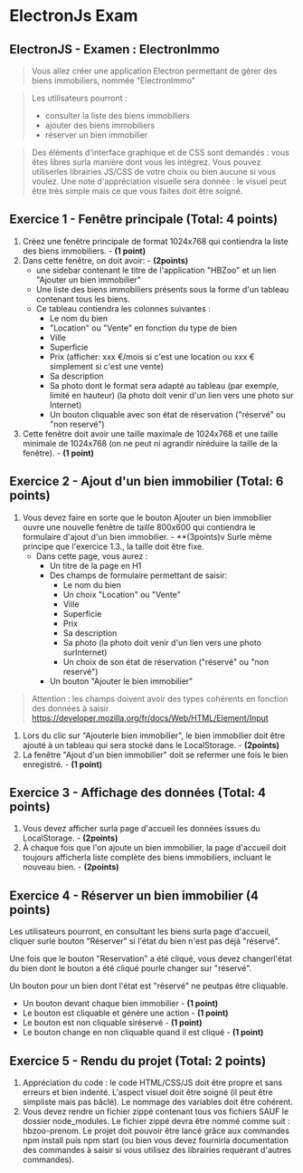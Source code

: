 
# ElectronJs Exam
## ElectronJS - Examen : ElectronImmo

>Vous allez créer une application Electron permettant de gérer des biens immobiliers, nommée
>"ElectronImmo"

>Les utilisateurs pourront :
>  + consulter la liste des biens immobiliers
>  + ajouter des biens immobiliers
>  + réserver un bien immobilier

>Des éléments d'interface graphique et de CSS sont demandés : vous êtes libres surla manière dont
>vous les intégrez. Vous pouvez utiliserles librairies JS/CSS de votre choix ou bien aucune si vous voulez.
>Une note d'appréciation visuelle sera donnée : le visuel peut être très simple mais ce que vous faites doit
>être soigné.

## Exercice 1 - Fenêtre principale **(Total: 4 points)**

  1. Créez une fenêtre principale de format 1024x768 qui contiendra la liste des biens immobiliers. - **(1 point)**
  2. Dans cette fenêtre, on doit avoir: - **(2points)**
      + une sidebar contenant le titre de l'application "HBZoo" et un lien "Ajouter un bien immobilier"
      + Une liste des biens immobiliers présents sous la forme d'un tableau contenant tous les biens.
      + Ce tableau contiendra les colonnes suivantes :
          + Le nom du bien
          + "Location" ou "Vente" en fonction du type de bien
          + Ville
          + Superficie
          + Prix (afficher: xxx €/mois si c'est une location ou xxx € simplement si c'est une vente)
          + Sa description
          + Sa photo dont le format sera adapté au tableau (par exemple, limité en hauteur) (la photo doit venir d'un lien vers une photo sur Internet)
          + Un bouton cliquable avec son état de réservation ("réservé" ou "non reservé")
  3. Cette fenêtre doit avoir une taille maximale de 1024x768 et une taille minimale de 1024x768 (on ne peut ni agrandir niréduire la taille de la fenêtre). - **(1 point)**

## Exercice 2 - Ajout d'un bien immobilier **(Total: 6 points)**

  1. Vous devez faire en sorte que le bouton Ajouter un bien immobilier ouvre une nouvelle fenêtre
  de taille 800x600 qui contiendra le formulaire d'ajout d'un bien immobilier. - **(3points)v
  Surle même principe que l'exercice 1.3., la taille doit être fixe.
      + Dans cette page, vous aurez :
          + Un titre de la page en H1
          + Des champs de formulaire permettant de saisir:
              + Le nom du bien
              + Un choix "Location" ou "Vente"
              + Ville
              + Superficie
              + Prix
              + Sa description
              + Sa photo (la photo doit venir d'un lien vers une photo surInternet)
              + Un choix de son état de réservation ("réservé" ou "non reservé")
          + Un bouton "Ajouter le bien immobilier"
          
>Attention : les champs doivent avoir des types cohérents en fonction des données à saisir
>https://developer.mozilla.org/fr/docs/Web/HTML/Element/Input

  1. Lors du clic sur "Ajouterle bien immobilier", le bien immobilier doit être ajouté à un tableau qui sera stocké dans le LocalStorage. - **(2points)**
  2. La fenêtre "Ajout d'un bien immobilier" doit se refermer une fois le bien enregistré. - **(1 point)**

## Exercice 3 - Affichage des données **(Total: 4 points)**

  1. Vous devez afficher surla page d'accueil les données issues du LocalStorage. - **(2points)**
  2. À chaque fois que l'on ajoute un bien immobilier, la page d'accueil doit toujours afficherla liste complète
    des biens immobiliers, incluant le nouveau bien. - **(2points)**

## Exercice 4 - Réserver un bien immobilier **(4 points)**

Les utilisateurs pourront, en consultant les biens surla page d'accueil, cliquer surle bouton "Réserver" si l'état
du bien n'est pas déjà "réservé".

Une fois que le bouton "Reservation" a été cliqué, vous devez changerl'état du bien dont le bouton a été cliqué
pourle changer sur "réservé".

Un bouton pour un bien dont l'état est "réservé" ne peutpas être cliquable.

   + Un bouton devant chaque bien immobilier - **(1 point)**
   + Le bouton est cliquable et génère une action - **(1 point)**
   + Le bouton est non cliquable siréservé - **(1 point)**
   + Le bouton change en non cliquable quand il est cliqué - **(1 point)**

## Exercice 5 - Rendu du projet **(Total: 2 points)**

  1. Appréciation du code : le code HTML/CSS/JS doit être propre et sans erreurs et bien indenté. L'aspect
visuel doit être soigné (il peut être simpliste mais pas bâclé). Le nommage des variables doit être
cohérent.
  2. Vous devez rendre un fichier zippé contenant tous vos fichiers SAUF le dossier node_modules. Le
fichier zippé devra être nommé comme suit : hbzoo-prenom. Le projet doit pouvoir être lancé grâce
aux commandes npm install puis npm start (ou bien vous devez fournirla documentation des
commandes à saisir si vous utilisez des librairies requérant d'autres commandes).
